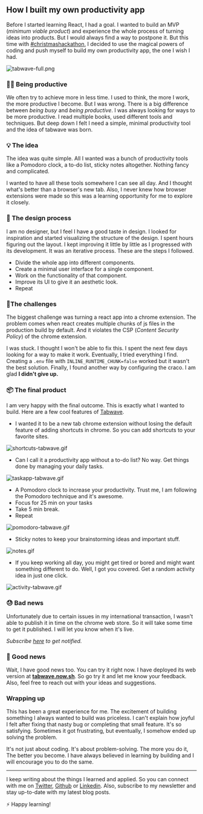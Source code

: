 ## How I built my own productivity app


Before I started learning React, I had a goal. I wanted to build an MVP (*minimum viable product*) and experience the whole process of turning ideas into products. But I would always find a way to postpone it. But this time with  [#christmashackathon](https://hashnode.com/n/christmashackathon), I decided to use the magical powers of coding and push myself to build my own productivity app, the one I wish I had.





![tabwave-full.png](https://cdn.hashnode.com/res/hashnode/image/upload/v1609504825859/4RvGUGCMh.png)

### 🤹‍♂️ Being productive
We often try to achieve more in less time. I used to think, the more I work, the more productive I become. But I was wrong. There is a big difference between *being busy* and *being productive*. I was always looking for ways to be more productive. I read multiple books, used different tools and techniques. But deep down I felt I need a  simple, minimal productivity tool and the idea of tabwave was born.

### 💡 The idea

The idea was quite simple. All I wanted was a bunch of productivity tools like a Pomodoro clock, a to-do list, sticky notes altogether. Nothing fancy and complicated. 

I wanted to have all these tools somewhere I can see all day. And I thought what's better than a browser's new tab. Also, I never knew how browser extensions were made so this was a learning opportunity for me to explore it closely.

### 🎨 The design process

I am no designer, but I feel I have a good taste in design. I looked for inspiration and started visualizing the structure of the design. I spent hours figuring out the layout. I kept improving it little by little as I progressed with its development. It was an iterative process. These are the steps I followed.

- Divide the whole app into different components.
- Create a minimal user interface for a single component.
- Work on the functionality of that component.
- Improve its UI to give it an aesthetic look.
- Repeat




### 🌊The challenges
The biggest challenge was turning a react app into a chrome extension. The problem comes when react creates multiple chunks of js files in the production build by default. And it violates the CSP (*Content Security Policy*) of the chrome extension. 

I was stuck. I thought I won't be able to fix this. I spent the next few days looking for a way to make it work. Eventually, I tried everything I find. Creating a  `.env` file with `INLINE_RUNTIME_CHUNK=false` worked but it wasn't the best solution. Finally, I found another way by configuring the craco. I am glad **I didn't give up.**

### 📦 The final product
I am very happy with the final outcome. This is exactly what I wanted to build. Here are a few cool features of [Tabwave](https://tabwave.vercel.app).

- I wanted it to be a new tab chrome extension without losing the default feature of adding shortcuts in chrome. So you can add shortcuts to your favorite sites.


![shortcuts-tabwave.gif](https://cdn.hashnode.com/res/hashnode/image/upload/v1609506631381/jiNQug56p.gif)

- Can I call it a productivity app without a to-do list? No way. Get things done by managing your daily tasks.

![taskapp-tabwave.gif](https://cdn.hashnode.com/res/hashnode/image/upload/v1609506772706/5JigTpNiV.gif)



- A Pomodoro clock to increase your productivity. Trust me, I am following the Pomodoro technique and it's awesome. 
 - Focus for 25 min on your tasks 
 - Take 5 min break.
 - Repeat


![pomodoro-tabwave.gif](https://cdn.hashnode.com/res/hashnode/image/upload/v1609506866437/DJBuTbLsn.gif)

- Sticky notes to keep your brainstorming ideas and important stuff.

![notes.gif](https://cdn.hashnode.com/res/hashnode/image/upload/v1609507357034/jYj7wRIy_.gif)



- If you keep working all day, you might get tired or bored and might want something different to do. Well, I got you covered. Get a random activity idea in just one click. 

![activity-tabwave.gif](https://cdn.hashnode.com/res/hashnode/image/upload/v1609507028333/jyhJQTW7C.gif)


### 😓 Bad news
Unfortunately due to certain issues in my international transaction, I wasn't able to publish it in time on the chrome web store. So it will take some time to get it published. I will let you know when it's live. 

> 
*Subscribe [here](https://tabwave.vercel.app) to get notified.*

### 🤩 Good news
Wait, I have good news too. You can try it right now. I have deployed its web version at **[tabwave.now.sh](https://tabwave.now.sh)**. So go try it and let me know your feedback. Also, feel free to reach out with your ideas and suggestions.


### Wrapping up
This has been a great experience for me. The excitement of building something I always wanted to build was priceless. I can't explain how joyful I felt after fixing that nasty bug or completing that small feature. It's so satisfying. Sometimes it got frustrating, but eventually, I somehow ended up solving the problem. 

It's not just about coding. It's about problem-solving. The more you do it, The better you become. I have always believed in learning by building and I will encourage you to do the same.

-------------------------------------------

I keep writing about the things I learned and applied. So you can connect with me on [Twitter](https://twitter.com/WankhadeRutik), [Github](https://github.com/rutikwankhade)  or [Linkedin](https://www.linkedin.com/in/rutik-wankhade). Also, subscribe to my newsletter and stay up-to-date with my latest blog posts.

⚡ Happy learning!


